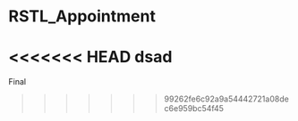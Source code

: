 # RSTL_Appointment
<<<<<<< HEAD
dsad
=======
Final
>>>>>>> 99262fe6c92a9a54442721a08dec6e959bc54f45
